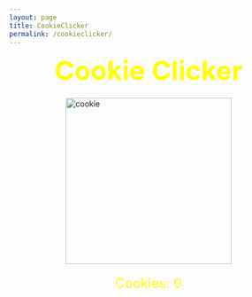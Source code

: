 ```yaml
---
layout: page
title: CookieClicker
permalink: /cookieclicker/
---
```

<style>
    #game {
        display: flex;
        flex-direction: column;
        align-items: center;
    }

    h1 {
        font-size: 48px;
        color: yellow;
        margin: 0 0 20px 0;
    }

    #cookie {
        height: 300px;
        transition: transform 0.2s;
    }

    #cookie:active {
        transform: scale(0.9);
    }

    #cookie.glow {
        animation: glowEffect 0.5s ease-out;
    }

    @keyframes glowEffect {
        0% {
            box-shadow: 0 0 0 0 rgba(255, 255, 0, 0.8);
        }
        100% {
            box-shadow: 0 0 30px 20px rgba(255, 255, 0, 0);
        }
    }

    p {
        font-size: 24px;
        color: yellow;
        margin-top: 20px;
    }

</style>

<div id="game">
    <h1>Cookie Clicker</h1>
    <img id="cookie" src="{{site.baseurl}}/images/cookie.png" alt="cookie">
    <p>Cookies: <span id="cookieCount">0</span></p>
</div>
<audio id="clickSound" src="{{site.baseurl}}/assets/sound/click.mp3"></audio>

<script>
    let cookieCount = 0;
    const cookie = document.getElementById('cookie');
    const cookieCountDisplay = document.getElementById('cookieCount');
    const clickSound = document.getElementById('clickSound');

    cookie.addEventListener('click', () => {
        cookieCount++;
        cookieCountDisplay.textContent = cookieCount;
        clickSound.play();

        cookie.classList.add('glow');
        
        setTimeout(() => {
            cookie.classList.remove('glow');
        }, 500);
    });
</script>
